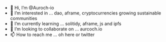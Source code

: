 - 👋 Hi, I’m @Auroch-io
- 👀 I’m interested in ... dao, aframe, cryptocurrencies growing sustainable communities
- 🌱 I’m currently learning ... solitidy, aframe, js and ipfs
- 💞️ I’m looking to collaborate on ... aurcoch.io
- 📫 How to reach me ... oh here or twitter

<!---
Auroch-io/Auroch-io is a ✨ special ✨ repository because its `README.md` (this file) appears on your GitHub profile.
You can click the Preview link to take a look at your changes.
--->
